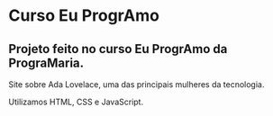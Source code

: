 # Curso Eu ProgrAmo
 <h2>Projeto feito no curso Eu ProgrAmo da PrograMaria.</h2>
 <p>Site sobre Ada Lovelace, uma das principais mulheres da tecnologia.</p>
 <p>Utilizamos HTML, CSS e JavaScript.</p>
